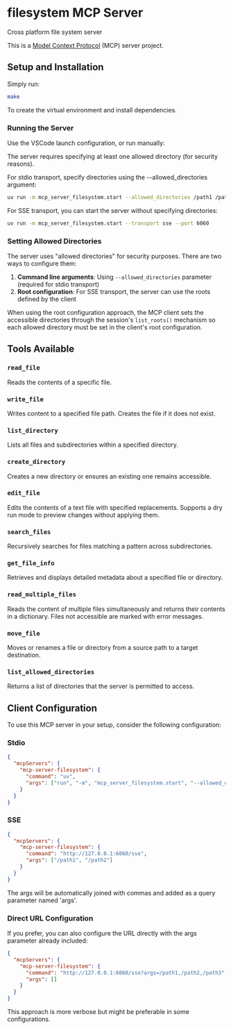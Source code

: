 # filesystem MCP Server

Cross platform file system server

This is a [Model Context Protocol](https://github.com/modelcontextprotocol) (MCP) server project.

## Setup and Installation

Simply run:

```bash
make
```

To create the virtual environment and install dependencies.

### Running the Server

Use the VSCode launch configuration, or run manually:

The server requires specifying at least one allowed directory (for security reasons).

For stdio transport, specify directories using the --allowed_directories argument:

```bash
uv run -m mcp_server_filesystem.start --allowed_directories /path1 /path2 /path3
```

For SSE transport, you can start the server without specifying directories:

```bash
uv run -m mcp_server_filesystem.start --transport sse --port 6060
```

### Setting Allowed Directories

The server uses "allowed directories" for security purposes. There are two ways to configure them:

1. **Command line arguments**: Using `--allowed_directories` parameter (required for stdio transport)
2. **Root configuration**: For SSE transport, the server can use the roots defined by the client

When using the root configuration approach, the MCP client sets the accessible directories through the session's `list_roots()` mechanism so each allowed directory must be set in the client's root configuration.

## Tools Available

### `read_file`
Reads the contents of a specific file.

### `write_file`
Writes content to a specified file path. Creates the file if it does not exist.

### `list_directory`
Lists all files and subdirectories within a specified directory.

### `create_directory`
Creates a new directory or ensures an existing one remains accessible.

### `edit_file`
Edits the contents of a text file with specified replacements. Supports a dry run mode to preview changes without applying them.

### `search_files`
Recursively searches for files matching a pattern across subdirectories.

### `get_file_info`
Retrieves and displays detailed metadata about a specified file or directory.

### `read_multiple_files`
Reads the content of multiple files simultaneously and returns their contents in a dictionary. Files not accessible are marked with error messages.

### `move_file`
Moves or renames a file or directory from a source path to a target destination.

### `list_allowed_directories`
Returns a list of directories that the server is permitted to access.


## Client Configuration

To use this MCP server in your setup, consider the following configuration:

### Stdio

```json
{
  "mcpServers": {
    "mcp-server-filesystem": {
      "command": "uv",
      "args": ["run", "-m", "mcp_server_filesystem.start", "--allowed_directories", "/path1", "/path2"]
    }
  }
}
```

### SSE

```json
{
  "mcpServers": {
    "mcp-server-filesystem": {
      "command": "http://127.0.0.1:6060/sse",
      "args": ["/path1", "/path2"]
    }
  }
}
```

The args will be automatically joined with commas and added as a query parameter named 'args'.

### Direct URL Configuration

If you prefer, you can also configure the URL directly with the args parameter already included:

```json
{
  "mcpServers": {
    "mcp-server-filesystem": {
      "command": "http://127.0.0.1:6060/sse?args=/path1,/path2,/path3",
      "args": []
    }
  }
}
```

This approach is more verbose but might be preferable in some configurations.
